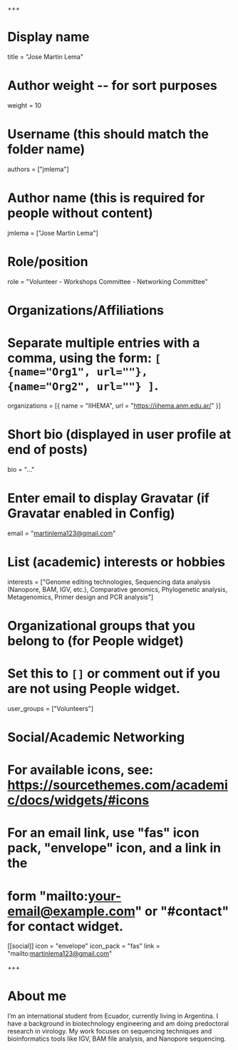 +++
# Display name
title = "Jose Martin Lema"

# Author weight -- for sort purposes
weight = 10

# Username (this should match the folder name)
authors = ["jmlema"]

# Author name (this is required for people without content)
jmlema = ["Jose Martin Lema"]

# Role/position
role = "Volunteer - Workshops Committee - Networking Committee"

# Organizations/Affiliations
#   Separate multiple entries with a comma, using the form: `[ {name="Org1", url=""}, {name="Org2", url=""} ]`.
organizations = [{ name = "IIHEMA", url = "https://iihema.anm.edu.ar/" }]
 

# Short bio (displayed in user profile at end of posts)
bio = "..."

# Enter email to display Gravatar (if Gravatar enabled in Config)
email = "martinlema123@gmail.com"

# List (academic) interests or hobbies
interests = ["Genome editing technologies, Sequencing data analysis (Nanopore, BAM, IGV, etc.), Comparative genomics, Phylogenetic analysis, Metagenomics, Primer design and PCR analysis"]

# Organizational groups that you belong to (for People widget)
#   Set this to `[]` or comment out if you are not using People widget.
user_groups = ["Volunteers"] 


# Social/Academic Networking
# For available icons, see: https://sourcethemes.com/academic/docs/widgets/#icons
#   For an email link, use "fas" icon pack, "envelope" icon, and a link in the
#   form "mailto:your-email@example.com" or "#contact" for contact widget.

[[social]]
  icon = "envelope"
  icon_pack = "fas"
  link = "mailto:martinlema123@gmail.com"


+++

# About me 

I’m an international student from Ecuador, currently living in Argentina. I have a background in biotechnology engineering and am doing predoctoral research in virology. My work focuses on sequencing techniques and bioinformatics tools like IGV, BAM file analysis, and Nanopore sequencing.